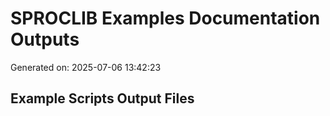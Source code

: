 # SPROCLIB Examples Documentation Outputs

Generated on: 2025-07-06 13:42:23

## Example Scripts Output Files

